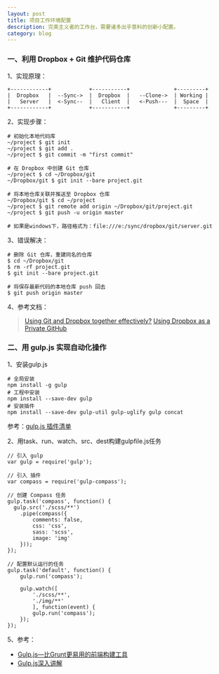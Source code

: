 ```yaml
---
layout: post
title: 项目工作环境配置
description: 完美主义者的工作台，需要诸多出乎意料的创新小配置。
category: blog
---
```


### 一、利用 Dropbox + Git 维护代码仓库

1、实现原理：

    +------------+            +-----------+              +---------+
    |  Dropbox   |  --Sync->  |  Dropbox  |   --Clone->  | Working |
    |   Server   |  <-Sync--  |   Client  |   <-Push---  |  Space  |
    +------------+            +-----------+              +---------+

2、实现步骤：

    # 初始化本地代码库
    ~/project $ git init
    ~/project $ git add .
    ~/project $ git commit -m "first commit"
    
    # 在 Dropbox 中创建 Git 仓库
    ~/project $ cd ~/Dropbox/git
    ~/Dropbox/git $ git init --bare project.git
    
    # 将本地仓库关联并推送至 Dropbox 仓库
    ~/Dropbox/git $ cd ~/project
    ~/project $ git remote add origin ~/Dropbox/git/project.git
    ~/project $ git push -u origin master
    
    # 如果是windows下，路径格式为：file:///e:/sync/dropbox/git/server.git
    
3、错误解决：

    # 删除 Git 仓库，重建同名的仓库
    $ cd ~/Dropbox/git
    $ rm -rf project.git
    $ git init --bare project.git
    
    # 将保存最新代码的本地仓库 push 回去
    $ git push origin master
    
4、参考文档：
> [Using Git and Dropbox together effectively?](http://stackoverflow.com/questions/1960799/using-git-and-dropbox-together-effectively)
> [Using Dropbox as a Private GitHub](http://jetheis.com/blog/2013/02/17/using-dropbox-as-a-private-github/)

### 二、用 gulp.js 实现自动化操作

1、安装gulp.js

    # 全局安装
    npm install -g gulp
    # 工程中安装
    npm install --save-dev gulp
    # 安装插件
    npm install --save-dev gulp-util gulp-uglify gulp concat

参考：[gulp.js 插件清单](http://gulpjs.com/plugins/)

2、用task、run、watch、src、dest构建gulpfile.js任务

    // 引入 gulp
    var gulp = require('gulp');
    
    // 引入 插件
    var compass = require('gulp-compass');
    
    // 创建 Compass 任务
    gulp.task('compass', function() {
      gulp.src('./scss/**')
        .pipe(compass({
            comments: false,
            css: 'css',
            sass: 'scss',
            image: 'img'
        }));
    });
    
    // 配置默认运行的任务
    gulp.task('default', function() {
        gulp.run('compass');
    
        gulp.watch([
            './scss/**',
            './img/**'
            ], function(event) {
            gulp.run('compass');
        });
    });
    
5、参考：

* [Gulp.js—比Grunt更易用的前端构建工具](http://www.36ria.com/6373)
* [Gulp.js深入讲解](http://www.36ria.com/6382)



[Beetaa]:    http://beetaa.com  "Beetaa"
